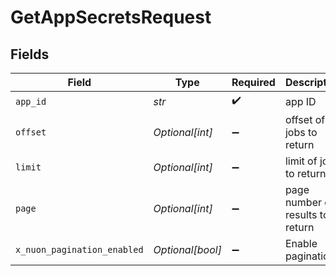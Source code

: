 # GetAppSecretsRequest


## Fields

| Field                            | Type                             | Required                         | Description                      |
| -------------------------------- | -------------------------------- | -------------------------------- | -------------------------------- |
| `app_id`                         | *str*                            | :heavy_check_mark:               | app ID                           |
| `offset`                         | *Optional[int]*                  | :heavy_minus_sign:               | offset of jobs to return         |
| `limit`                          | *Optional[int]*                  | :heavy_minus_sign:               | limit of jobs to return          |
| `page`                           | *Optional[int]*                  | :heavy_minus_sign:               | page number of results to return |
| `x_nuon_pagination_enabled`      | *Optional[bool]*                 | :heavy_minus_sign:               | Enable pagination                |